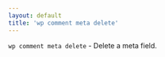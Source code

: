 ```yaml
---
layout: default
title: 'wp comment meta delete'
---
```


`wp comment meta delete` - Delete a meta field.




